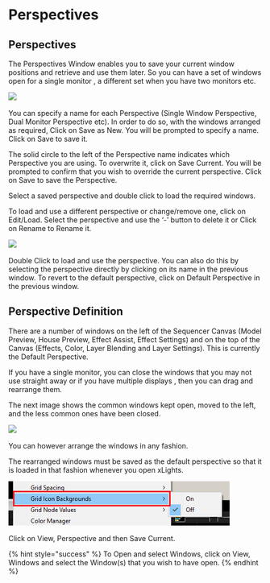 # Perspectives

## Perspectives

The Perspectives Window enables you to save your current window positions and retrieve and use them later.  So you can have a set of windows open for a single monitor , a different set when you have two monitors etc.

![](https://lh4.googleusercontent.com/7CFgFAtw9GhyTflLKZ7KVs0rK-ZJyEAoANL3qnZ6VNxTbU-hP258u6Nw-wkcag8xoqQbe_01t58CN6ysj8AoXooU6VKySiEW9MtbnZPhST-Jz4rEyTtQjatGy45X6OH_TBbg_MKQ)

You can specify a name for each Perspective \(Single Window Perspective, Dual Monitor Perspective etc\). In order to do so, with the windows arranged as required, Click on Save as New.  You will be prompted to specify a name. Click on Save to save it.

The solid circle to the left of the Perspective name indicates which Perspective you are using.  To overwrite it, click on Save Current. You will be prompted to confirm that you wish to override the current perspective.   Click on Save to save the Perspective.

Select a saved perspective and double click to load the required windows.

To load and use a different perspective or change/remove one, click on Edit/Load.  Select the perspective and use the ‘-’ button to delete it or Click on Rename to Rename it.

![](https://lh6.googleusercontent.com/gCPSzrJOxQ08ift22zn6knxyGhzOLODQjAxg1Zf_xVL5Aj_URe-JPUunVvIOhcVoExUpSimKMLRVKhl_FNNpUTTEpHB76TA-xUGUN23KSI71oPCCrKy00Lp3cQvHFDidbhAVeQ4-)

Double Click to load and use the perspective. You can also do this by selecting the perspective directly by clicking on its name in the previous window.  To revert to the default perspective, click on Default Perspective in the previous window.

## Perspective Definition

There are a number of windows on the left of the Sequencer Canvas \(Model Preview, House Preview, Effect Assist, Effect Settings\) and on the top of the Canvas \(Effects, Color, Layer Blending and Layer Settings\). This is currently the Default Perspective.

If you have a single monitor, you can close the windows that you may not use straight away or if you have multiple displays , then you can drag and rearrange them.

The next image shows the common windows kept open, moved to the left, and the less common ones have been closed.

![](https://lh4.googleusercontent.com/-CXsZWbnSPEDLSmASV1Gu6m-SRGyIq9bl66NZLQo2uUYtE7wByWh6A42IYEJlqT-GImkwGiRNarzS-MnwOYB3Vqiigo86YeVE3svD4UkCBFOtWTK9qwI4SGCYvFmG4ZcUamnGS6v)

You can however arrange the windows in any fashion.

The rearranged windows must be saved as the default perspective so that it is loaded in that fashion whenever you open xLights.

![Save Current Perspective](../../../.gitbook/assets/image%20%2823%29.png)

Click on View, Perspective and then Save Current.

{% hint style="success" %}
To Open and select Windows, click on View, Windows and select the Window\(s\) that you wish to have open.
{% endhint %}

